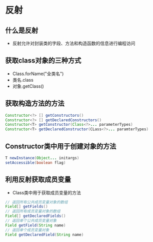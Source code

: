 # 反射

## 什么是反射

- 反射允许对封装类的字段、方法和构造函数的信息进行编程访问

## 获取class对象的三种方式

- Class.forName("全类名")
- 类名.class
- 对象.getClass()

## 获取构造方法的方法

```java
Constructor<?> [] getConstructors()
Constructor<?> [] getDeclaredConstructors()
Constructor<T> getConstructor(Class<?>... parameterTypes)
Constructor<T> getDeclaredConstructor(CLass<?>... paramterTypes)
```

## Constructor类中用于创建对象的方法

```java
T newInstance(Object... initargs)
setAccessible(boolean flag)
```

## 利用反射获取成员变量

- Class类中用于获取成员变量的方法

```java
// 返回所有公共成员变量对象的数组
Field[] getFields()
// 返回所有成员变量对象的数组
Field[] getDeclaredFields()
// 返回单个公共成员变量对象
Field getField(String name)
// 返回单个成员变量对象
Field getDeclaredField(String name)
```
